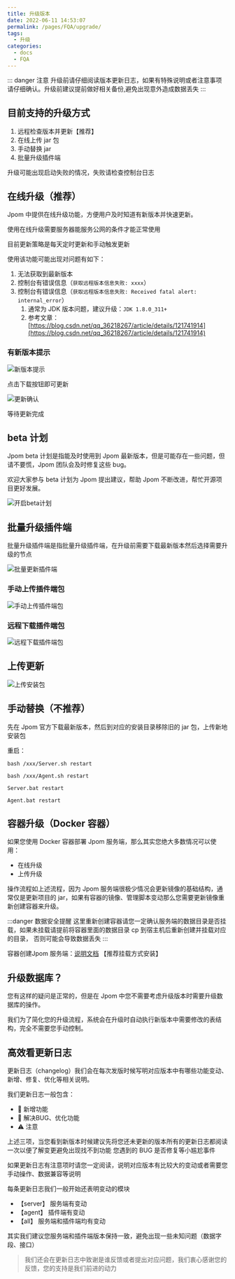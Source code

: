 ```yaml
---
title: 升级版本
date: 2022-06-11 14:53:07
permalink: /pages/FQA/upgrade/
tags: 
  - 升级
categories: 
  - docs
  - FQA
---
```


::: danger 注意
升级前请仔细阅读版本更新日志，如果有特殊说明或者注意事项请仔细确认。升级前建议提前做好相关备份,避免出现意外造成数据丢失
:::

## 目前支持的升级方式

1. 远程检查版本并更新【推荐】
2. 在线上传 jar 包
3. 手动替换 jar
4. 批量升级插件端

升级可能出现启动失败的情况，失败请检查控制台日志

## 在线升级（推荐）

Jpom 中提供在线升级功能，方便用户及时知道有新版本并快速更新。

使用在线升级需要服务器能服务公网的条件才能正常使用

目前更新策略是每天定时更新和手动触发更新

使用该功能可能出现对问题有如下：

1. 无法获取到最新版本
2. 控制台有错误信息（`获取远程版本信息失败: xxxx`）
3. 控制台有错误信息（`获取远程版本信息失败: Received fatal alert: internal_error`）
   1. 通常为 JDK 版本问题，建议升级：`JDK 1.8.0_311+`
   2. 参考文章：[https://blog.csdn.net/qq_36218267/article/details/121741914](https://blog.csdn.net/qq_36218267/article/details/121741914)

### 有新版本提示

![新版本提示](/images/upgrade/261a7e7fcd924989b4371c42f9bb167f.png)


点击下载按钮即可更新

![更新确认](/images/upgrade/4b5f730a6f01433c8a1b4b4ce5273b7a.png)

等待更新完成

## beta 计划

Jpom beta 计划是指能及时使用到 Jpom 最新版本，但是可能存在一些问题，但请不要慌，Jpom 团队会及时修复这些 bug。

欢迎大家参与 beta 计划为 Jpom 提出建议，帮助 Jpom 不断改进，帮忙开源项目更好发展。

![开启beta计划](/images/upgrade/7adc360314964406ac5bdd1e38ba223f.png)

## 批量升级插件端

批量升级插件端是指批量升级插件端，在升级前需要下载最新版本然后选择需要升级的节点

![批量更新插件端](/images/upgrade/beb74d540d1049c8be42ff11cc4733e3.png)

### 手动上传插件端包

![手动上传插件端包](/images/upgrade/7a36bf5b33f547e3b952e80637d7ef16.png)

### 远程下载插件端包

![远程下载插件端包](/images/upgrade/b6c61603d8a24d4abadc687222f9565c.png)


## 上传更新

![上传安装包](/images/upgrade/29a8469119534aaeb06b52594dc73d4c.png)


## 手动替换（不推荐）

先在 Jpom 官方下载最新版本，然后到对应的安装目录移除旧的 jar 包，上传新地安装包

重启：

```shell
bash /xxx/Server.sh restart
```

```shell
bash /xxx/Agent.sh restart
```

```shell
Server.bat restart
```

```shell
Agent.bat restart
```

## 容器升级（Docker 容器）

如果您使用 Docker 容器部署 Jpom 服务端，那么其实您绝大多数情况可以使用：

- 在线升级
- 上传升级

操作流程如上述流程，因为 Jpom 服务端很极少情况会更新镜像的基础结构，通常仅是更新项目的 jar，如果有容器的镜像、管理脚本变动那么您需要更新镜像重新创建容器来升级。

:::danger 数据安全提醒
这里重新创建容器请您一定确认服务端的数据目录是否挂载，如果未挂载请提前将容器里面的数据目录 cp 到宿主机后重新创建并挂载对应的目录，
否则可能会导致数据丢失
:::

容器创建Jpom 服务端：[说明文档](/pages/820286/) 【推荐挂载方式安装】

## 升级数据库？

您有这样的疑问是正常的，但是在 Jpom 中您不需要考虑升级版本时需要升级数据库的操作。

我们为了简化您的升级流程，系统会在升级时自动执行新版本中需要修改的表结构，完全不需要您手动控制。


## 高效看更新日志

更新日志（changelog）我们会在每次发版时候写明对应版本中有哪些功能变动、新增、修复、优化等相关说明。

我们更新日志一般包含：

- 🐣 新增功能
- 🐞 解决BUG、优化功能
- ⚠️ 注意

上述三项，当您看到新版本时候建议先将您还未更新的版本所有的更新日志都阅读一次以便了解变更避免出现找不到功能
您遇到的 BUG 是否修复等小尴尬事件

如果更新日志有注意项时请您一定阅读，说明对应版本有比较大的变动或者需要您手动操作、数据兼容等说明

每条更新日志我们一般开始还表明变动的模块

- 【server】 服务端有变动
- 【agent】 插件端有变动
- 【all】 服务端和插件端均有变动


其实我们建议您服务端和插件端版本保持一致，避免出现一些未知问题（数据字段、接口）

> 我们还会在更新日志中致谢是谁反馈或者提出对应问题，我们衷心感谢您的反馈，您的支持是我们前进的动力

